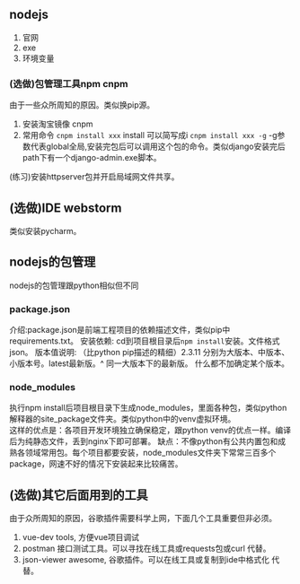 ## nodejs
1. 官网 
2. exe
3. 环境变量
### (选做)包管理工具npm cnpm
由于一些众所周知的原因。类似换pip源。
1. 安装淘宝镜像 
cnpm
2. 常用命令 
`cnpm install xxx`   install 可以简写成i
`cnpm install xxx -g`     -g参数代表global全局,安装完包后可以调用这个包的命令。类似django安装完后path下有一个django-admin.exe脚本。

(练习)安装httpserver包并开启局域网文件共享。

## (选做)IDE webstorm
类似安装pycharm。

## nodejs的包管理
nodejs的包管理跟python相似但不同
### package.json
介绍:package.json是前端工程项目的依赖描述文件，类似pip中requirements.txt。
安装依赖: cd到项目根目录后`npm install`安装。文件格式json。
版本值说明: （比python pip描述的精细）2.3.11 分别为大版本、中版本、小版本号。latest最新版。^ 同一大版本下的最新版。 什么都不加确定某个版本。
### node_modules
执行npm install后项目根目录下生成node_modules，里面各种包，类似python解释器的site_package文件夹。类似python中的venv虚拟环境。  
这样的优点是：各项目开发环境独立确保稳定，跟python venv的优点一样。编译后为纯静态文件，丢到nginx下即可部署。
缺点：不像python有公共内置包和成熟各领域常用包。每个项目都要安装，node_modules文件夹下常常三百多个package，网速不好的情况下安装起来比较痛苦。


## (选做)其它后面用到的工具
由于众所周知的原因，谷歌插件需要科学上网，下面几个工具重要但非必须。
1. vue-dev tools, 方便vue项目调试 
2. postman   接口测试工具。可以寻找在线工具或requests包或curl 代替。
3. json-viewer awesome, 谷歌插件。可以在线工具或复制到ide中格式化 代替。





